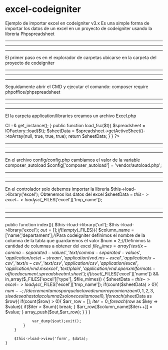 # excel-codeigniter
Ejemplo de importar excel en codeigniter v3.x
Es una simple forma de importar los datos de un excel en un proyecto de codeigniter usando la libreria Phpspreadsheet

---------------------------------------------------------------------------------------------------------------------------
---------------------------------------------------------------------------------------------------------------------------
---------------------------------------------------------------------------------------------------------------------------

El primer paso es en el explorador de carpetas ubicarse en la carpeta del proyecto de codeigniter

---------------------------------------------------------------------------------------------------------------------------
---------------------------------------------------------------------------------------------------------------------------
---------------------------------------------------------------------------------------------------------------------------

Seguidamente abrir el CMD y ejecutar el comando:
composer require phpoffice/phpspreadsheet

---------------------------------------------------------------------------------------------------------------------------
---------------------------------------------------------------------------------------------------------------------------
---------------------------------------------------------------------------------------------------------------------------

El la carpeta application/libraries creamos un archivo Excel.php

<?php
if (!defined('BASEPATH')) exit('No direct script access allowed');
use PhpOffice\PhpSpreadsheet\IOFactory;

class Excel {

    protected $CI;

    public function __construct(){
        $this->CI =& get_instance();
    }

	public function load_fsc($t){
		$spreadsheet = IOFactory::load($t);
		$sheetData = $spreadsheet->getActiveSheet()->toArray(null, true, true, true);
		return $sheetData;
	}
}
?>

---------------------------------------------------------------------------------------------------------------------------
---------------------------------------------------------------------------------------------------------------------------
---------------------------------------------------------------------------------------------------------------------------

En el archivo config/config.php cambiamos el valor de la variable composer_autoload
$config['composer_autoload'] = 'vendor/autoload.php';

---------------------------------------------------------------------------------------------------------------------------
---------------------------------------------------------------------------------------------------------------------------
---------------------------------------------------------------------------------------------------------------------------

En el controlador solo debemos importar la libreria
$this->load->library('excel');
Obtenemos los datos del excel
$sheetData = $this->excel->load_fsc($_FILES['excel']['tmp_name']);

---------------------------------------------------------------------------------------------------------------------------
---------------------------------------------------------------------------------------------------------------------------
---------------------------------------------------------------------------------------------------------------------------

public function index(){
		$this->load->library('url');
		$this->load->library('excel');
		$out = [];
		if(!empty($_FILES)){
			$column_name = ['name','departament'];//Para codeigniter definimos el nombre de la columna de la tabla que guardaremos el valor
			$num = 2;//Definimos la cantidad de columnas a obtener del excel
			$file_mimes = array('text/x-comma-separated-values', 'text/comma-separated-values', 'application/octet-stream', 'application/vnd.ms-excel', 'application/x-csv', 'text/x-csv', 'text/csv', 'application/csv', 'application/excel', 'application/vnd.msexcel', 'text/plain', 'application/vnd.openxmlformats-officedocument.spreadsheetml.sheet');
			if(isset($_FILES['excel']['name']) && in_array($_FILES['excel']['type'], $file_mimes)) {
				$sheetData = $this->excel->load_fsc($_FILES['excel']['tmp_name']);
				if(count($sheetData) > 0){
					$num--;//decrementamos porque la clave de un array comienza en 0, 1, 2, 3, si se desea hasta la columna 2 solo necesitamos el 0, 1
					foreach($sheetData as $row){
						if(count($row) > 0){
							$arr_row = [];
							$iter = 0;
							foreach($row as $key => $value){
								if($iter > $num){
									break;
								}
								$arr_row[$column_name[$iter++]] = $value;
							}
							array_push($out,$arr_row);
						}
					}
				}
				
				var_dump($out);exit();
			}
		}
		
		$this->load->view('form', $data);
	}
